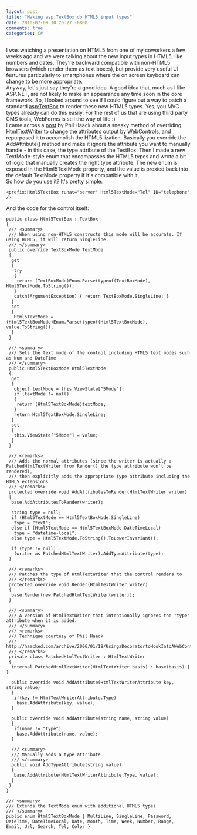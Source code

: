 ```yaml
---
layout: post
title: "Making asp:TextBox do HTML5 input types"
date: 2010-07-09 10:20:27 -0800
comments: true
categories: C#
---
```

I was watching a presentation on HTML5 from one of my coworkers a few weeks ago and we were talking about the new input types in HTML5, like numbers and dates. They're backward compatible with non-HTML5 browsers (which render them as text boxes), but provide very useful UI features particularly to smartphones where the on screen keyboard can change to be more appropriate.
<br>
Anyway, let's just say they're a good idea. A good idea that, much as I like ASP.NET, are not likely to make an appearance any time soon in the core framework. So, I looked around to see if I could figure out a way to patch a standard <asp:TextBox> to render these new HTML5 types. Yes, you MVC types already can do this easily. For the rest of us that are using third party CMS tools, WebForms is still the way of life :)
<br>
I came across a <a href="http://haacked.com/archive/2006/01/18/UsingaDecoratortoHookIntoAWebControlsRenderingforBetterXHTMLCompliance.aspx">post</a> by Phil Haack about a sneaky method of overriding HtmlTextWriter to change the attributes output by WebControls, and repurposed it to accomplish the HTML5-ization. Basically you override the AddAttribute() method and make it ignore the attribute you want to manually handle - in this case, the type attribute of the TextBox. Then I made a new TextMode-style enum that encompasses the HTML5 types and wrote a bit of logic that manually creates the right type attribute. The new enum is exposed in the Html5TextMode property, and the value is proxied back into the default TextMode property if it's compatible with it.
<br>
So how do you use it? It's pretty simple:

	<prefix:Html5TextBox runat="server" Html5TextMode="Tel" ID="telephone" />
	
And the code for the control itself:

	public class Html5TextBox : TextBox
	{
	 /// <summary>
	 /// When using non-HTML5 constructs this mode will be accurate. If using HTML5, it will return SingleLine.
	 /// </summary>
	 public override TextBoxMode TextMode
	 {
	  get
	  {
	   try
	   {
		return (TextBoxMode)Enum.Parse(typeof(TextBoxMode), Html5TextMode.ToString());
	   }
	   catch(ArgumentException) { return TextBoxMode.SingleLine; }
	  }
	  set
	  {
	   Html5TextMode = (Html5TextBoxMode)Enum.Parse(typeof(Html5TextBoxMode), value.ToString());
	  }
	 }

	 /// <summary>
	 /// Sets the text mode of the control including HTML5 text modes such as Num and DateTime
	 /// </summary>
	 public Html5TextBoxMode Html5TextMode
	 {
	  get
	  {
	   object textMode = this.ViewState["5Mode"];
	   if (textMode != null)
	   {
		return (Html5TextBoxMode)textMode;
	   }
	   return Html5TextBoxMode.SingleLine;
	  }
	  set
	  {
	   this.ViewState["5Mode"] = value;
	  }
	 }

	 /// <remarks>
	 /// Adds the normal attributes (since the writer is actually a PatchedHtmlTextWriter from Render() the type attribute won't be rendered),
	 /// then explicitly adds the appropriate type attribute including the HTML5 extensions
	 /// </remarks>
	 protected override void AddAttributesToRender(HtmlTextWriter writer)
	 {
	  base.AddAttributesToRender(writer);

	  string type = null;
	  if (Html5TextMode == Html5TextBoxMode.SingleLine)
	   type = "text";
	  else if (Html5TextMode == Html5TextBoxMode.DateTimeLocal)
	   type = "datetime-local";
	  else type = Html5TextMode.ToString().ToLowerInvariant();

	  if (type != null)
	   (writer as PatchedHtmlTextWriter).AddTypeAttribute(type);
	 }

	 /// <remarks>
	 /// Patches the type of HtmlTextWriter that the control renders to
	 /// </remarks>
	 protected override void Render(HtmlTextWriter writer)
	 {
	  base.Render(new PatchedHtmlTextWriter(writer));
	 }

	 /// <summary>
	 /// A version of HtmlTextWriter that intentionally ignores the "type" attribute when it is added.
	 /// </summary>
	 /// <remarks>
	 /// Technique courtesy of Phil Haack
	 /// http://haacked.com/archive/2006/01/18/UsingaDecoratortoHookIntoAWebControlsRenderingforBetterXHTMLCompliance.aspx
	 /// </remarks>
	 private class PatchedHtmlTextWriter : HtmlTextWriter
	 {
	  internal PatchedHtmlTextWriter(HtmlTextWriter basis) : base(basis) { }

	  public override void AddAttribute(HtmlTextWriterAttribute key, string value)
	  {
	   if(key != HtmlTextWriterAttribute.Type)
		base.AddAttribute(key, value);
	  }

	  public override void AddAttribute(string name, string value)
	  {
	   if(name != "type")
		base.AddAttribute(name, value);
	  }

	  /// <summary>
	  /// Manually adds a type attribute
	  /// </summary>
	  public void AddTypeAttribute(string value)
	  {
	   base.AddAttribute(HtmlTextWriterAttribute.Type, value);
	  }
	 }
	}

	/// <summary>
	/// Extends the TextMode enum with additional HTML5 types
	/// </summary>
	public enum Html5TextBoxMode { MultiLine, SingleLine, Password, DateTime, DateTimeLocal, Date, Month, Time, Week, Number, Range, Email, Url, Search, Tel, Color }